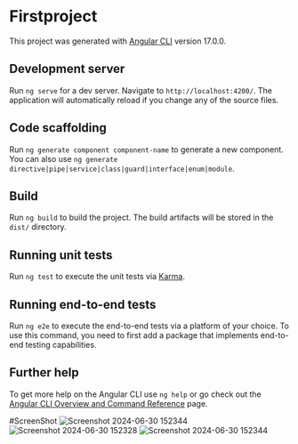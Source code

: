 # Firstproject

This project was generated with [Angular CLI](https://github.com/angular/angular-cli) version 17.0.0.

## Development server

Run `ng serve` for a dev server. Navigate to `http://localhost:4200/`. The application will automatically reload if you change any of the source files.

## Code scaffolding

Run `ng generate component component-name` to generate a new component. You can also use `ng generate directive|pipe|service|class|guard|interface|enum|module`.

## Build

Run `ng build` to build the project. The build artifacts will be stored in the `dist/` directory.

## Running unit tests

Run `ng test` to execute the unit tests via [Karma](https://karma-runner.github.io).

## Running end-to-end tests

Run `ng e2e` to execute the end-to-end tests via a platform of your choice. To use this command, you need to first add a package that implements end-to-end testing capabilities.

## Further help

To get more help on the Angular CLI use `ng help` or go check out the [Angular CLI Overview and Command Reference](https://angular.io/cli) page.

#ScreenShot
![Screenshot 2024-06-30 152344](https://github.com/Vin1347/Univerty-Management-Systen/assets/173452144/5830ef6b-5a45-4797-ac6a-9487df89f462)
![Screenshot 2024-06-30 152328](https://github.com/Vin1347/Univerty-Management-Systen/assets/173452144/30d735a1-45ec-498c-b168-621fb71d984a)
![Screenshot 2024-06-30 152344](https://github.com/Vin1347/Univerty-Management-Systen/assets/173452144/9f2f7303-f839-429d-a874-6a4588eb2e63)



